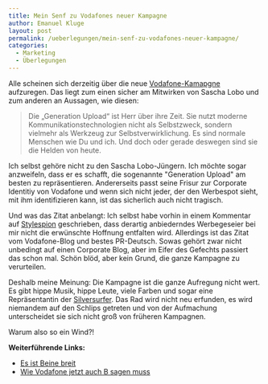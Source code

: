 ```yaml
---
title: Mein Senf zu Vodafones neuer Kampagne
author: Emanuel Kluge
layout: post
permalink: /ueberlegungen/mein-senf-zu-vodafones-neuer-kampagne/
categories:
  - Marketing
  - Überlegungen
---
```


Alle scheinen sich derzeitig über die neue [Vodafone-Kamapgne](http://blog.vodafone.de/2009/07/08/wer-ist-die-generation-upload/) aufzuregen. Das liegt zum einen sicher am Mitwirken von Sascha Lobo und zum anderen an Aussagen, wie diesen:

> Die „Generation Upload“ ist Herr über ihre Zeit. Sie nutzt moderne Kommunikationstechnologien nicht als Selbstzweck, sondern vielmehr als Werkzeug zur Selbstverwirklichung. Es sind normale Menschen wie Du und ich. Und doch oder gerade deswegen sind sie die Helden von heute.

Ich selbst gehöre nicht zu den Sascha Lobo-Jüngern. Ich möchte sogar anzweifeln, dass er es schafft, die sogenannte "Generation Upload" am besten zu repräsentieren. Andererseits passt seine Frisur zur Corporate Identitiy von Vodafone und wenn sich nicht jeder, der den Werbespot sieht, mit ihm identifizieren kann, ist das sicherlich auch nicht tragisch.

Und was das Zitat anbelangt: Ich selbst habe vorhin in einem Kommentar auf [Stylespion](http://stylespion.de/empowered-social-generation-upload/4404#comment-110710) geschrieben, dass derartig anbiederndes Werbegeseier bei mir nicht die erwünschte Hoffnung entfalten wird. Allerdings ist das Zitat vom Vodafone-Blog und bestes PR-Deutsch. Sowas gehört zwar nicht unbedingt auf einen Corporate Blog, aber im Eifer des Gefechts passiert das schon mal. Schön blöd, aber kein Grund, die ganze Kampagne zu verurteilen.

Deshalb meine Meinung: Die Kampagne ist die ganze Aufregung nicht wert. Es gibt hippe Musik, hippe Leute, viele Farben und sogar eine Repräsentantin der [Silversurfer](http://de.wikipedia.org/wiki/Silversurfer_%28Netzkultur%29). Das Rad wird nicht neu erfunden, es wird niemandem auf den Schlips getreten und von der Aufmachung unterscheidet sie sich nicht groß von früheren Kampagnen.

Warum also so ein Wind?!

**Weiterführende Links:**

 * [Es ist Beine breit](http://blogbar.de/archiv/2009/07/09/es-ist-beine-breit/)
 * [Wie Vodafone jetzt auch B sagen muss](http://netzwertig.com/2009/07/08/kampagne-es-ist-deine-zeit-wie-vodafone-jetzt-auch-b-sagen-muss/)
